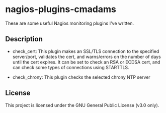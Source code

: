 # nagios-plugins-cmadams

These are some useful Nagios monitoring plugins I've written.

## Description

* check_cert: 
	This plugin makes an SSL/TLS connection to the specified server/port,
	validates the cert, and warns/errors on the number of days until the
	cert expires. It can be set to check an RSA or ECDSA cert, and can check
	some types of connections using STARTTLS.

* check_chrony: 
	This plugin checks the selected chrony NTP server

## License

This project is licensed under the GNU General Public License (v3.0 only).

